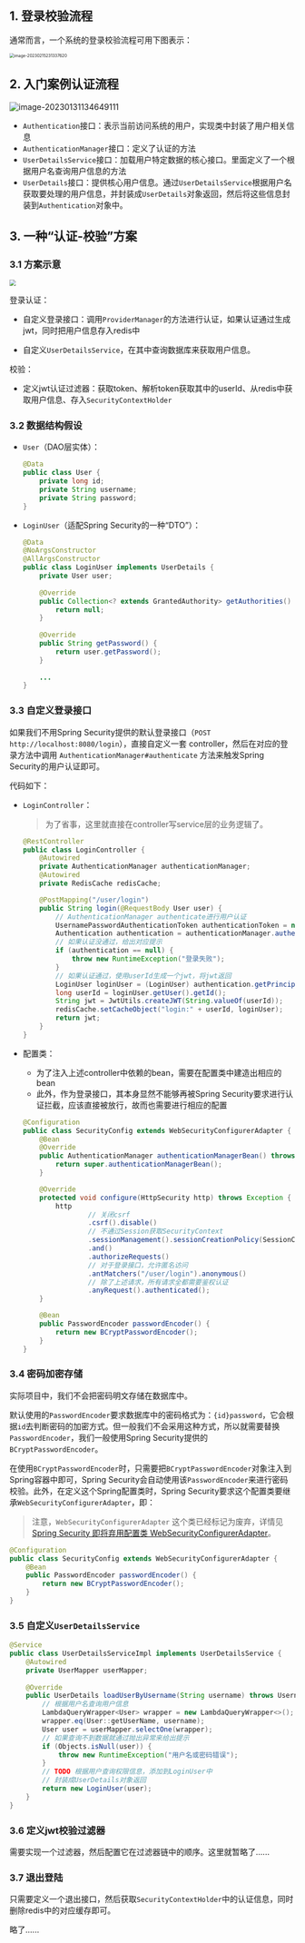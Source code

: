## 1. 登录校验流程

通常而言，一个系统的登录校验流程可用下图表示：

<img src="../../resources/images/notebook/JavaWeb/SpringSecurity/image-20230215231337620.png" alt="image-20230215231337620" style="zoom:50%;" />

## 2. 入门案例认证流程

![image-20230131134649111](../../resources/images/notebook/JavaWeb/SpringSecurity/image-20230131134649111.png)

- `Authentication`接口：表示当前访问系统的用户，实现类中封装了用户相关信息
- `AuthenticationManager`接口：定义了认证的方法
- `UserDetailsService`接口：加载用户特定数据的核心接口。里面定义了一个根据用户名查询用户信息的方法
- `UserDetails`接口：提供核心用户信息。通过`UserDetailsService`根据用户名获取要处理的用户信息，并封装成`UserDetails`对象返回，然后将这些信息封装到`Authentication`对象中。

## 3. 一种“认证-校验”方案

### 3.1 方案示意

<img src="../../resources/images/notebook/JavaWeb/SpringSecurity/一个自定义认证-校验方案.png" style="zoom:67%;" />

登录认证：

- 自定义登录接口：调用`ProviderManager`的方法进行认证，如果认证通过生成jwt，同时把用户信息存入redis中

- 自定义`UserDetailsService`，在其中查询数据库来获取用户信息。


校验：

- 定义jwt认证过滤器：获取token、解析token获取其中的userId、从redis中获取用户信息、存入`SecurityContextHolder`

### 3.2 数据结构假设

- `User`（DAO层实体）：

  ```java
  @Data
  public class User {
      private long id;
      private String username;
      private String password;
  }
  ```

- `LoginUser`（适配Spring Security的一种“DTO”）：

  ```java
  @Data
  @NoArgsConstructor
  @AllArgsConstructor
  public class LoginUser implements UserDetails {
      private User user;
      
      @Override
      public Collection<? extends GrantedAuthority> getAuthorities() {
          return null;
      }
      
      @Override
      public String getPassword() {
          return user.getPassword();
      }
      
      ...
  }
  ```

### 3.3 自定义登录接口

如果我们不用Spring Security提供的默认登录接口（`POST http://localhost:8080/login`），直接自定义一套 controller，然后在对应的登录方法中调用 `AuthenticationManager#authenticate` 方法来触发Spring Security的用户认证即可。

代码如下：

- `LoginController`：

  > 为了省事，这里就直接在controller写service层的业务逻辑了。

  ```java
  @RestController
  public class LoginController {
      @Autowired
      private AuthenticationManager authenticationManager;
      @Autowired
      private RedisCache redisCache;
  
      @PostMapping("/user/login")
      public String login(@RequestBody User user) {
          // AuthenticationManager authenticate进行用户认证
          UsernamePasswordAuthenticationToken authenticationToken = new UsernamePasswordAuthenticationToken(user.getUsername(), user.getPassword());
          Authentication authentication = authenticationManager.authenticate(authenticationToken);
          // 如果认证没通过，给出对应提示
          if (authentication == null) {
              throw new RuntimeException("登录失败");
          }
          // 如果认证通过，使用userId生成一个jwt，将jwt返回
          LoginUser loginUser = (LoginUser) authentication.getPrincipal();
          long userId = loginUser.getUser().getId();
          String jwt = JwtUtils.createJWT(String.valueOf(userId));
          redisCache.setCacheObject("login:" + userId, loginUser);
          return jwt;
      }
  }
  ```

- 配置类：

  - 为了注入上述controller中依赖的bean，需要在配置类中建造出相应的bean
  - 此外，作为登录接口，其本身显然不能够再被Spring Security要求进行认证拦截，应该直接被放行，故而也需要进行相应的配置

  ```java
  @Configuration
  public class SecurityConfig extends WebSecurityConfigurerAdapter {
      @Bean
      @Override
      public AuthenticationManager authenticationManagerBean() throws Exception {
          return super.authenticationManagerBean();
      }
  
      @Override
      protected void configure(HttpSecurity http) throws Exception {
          http
                  // 关闭csrf
                  .csrf().disable()
                  // 不通过Session获取SecurityContext
                  .sessionManagement().sessionCreationPolicy(SessionCreationPolicy.STATELESS)
                  .and()
                  .authorizeRequests()
                  // 对于登录接口，允许匿名访问
                  .antMatchers("/user/login").anonymous()
                  // 除了上述请求，所有请求全都需要鉴权认证
                  .anyRequest().authenticated();
      }
  
      @Bean
      public PasswordEncoder passwordEncoder() {
          return new BCryptPasswordEncoder();
      }
  }
  ```

### 3.4 密码加密存储

实际项目中，我们不会把密码明文存储在数据库中。

默认使用的`PasswordEncoder`要求数据库中的密码格式为：`{id}password`，它会根据`id`去判断密码的加密方式。但一般我们不会采用这种方式，所以就需要替换`PasswordEncoder`，我们一般使用Spring Security提供的`BCryptPasswordEncoder`。

在使用`BCryptPasswordEncoder`时，只需要把`BCryptPasswordEncoder`对象注入到Spring容器中即可，Spring Security会自动使用该`PasswordEncoder`来进行密码校验。此外，在定义这个Spring配置类时，Spring Security要求这个配置类要继承`WebSecurityConfigurerAdapter`，即：

> 注意，`WebSecurityConfigurerAdapter` 这个类已经标记为废弃，详情见 [Spring Security 即将弃用配置类 WebSecurityConfigurerAdapter](https://cloud.tencent.com/developer/article/1972872)。

```java
@Configuration
public class SecurityConfig extends WebSecurityConfigurerAdapter {
    @Bean
    public PasswordEncoder passwordEncoder() {
        return new BCryptPasswordEncoder();
    }
}
```

### 3.5 自定义`UserDetailsService`

```java
@Service
public class UserDetailsServiceImpl implements UserDetailsService {
    @Autowired
    private UserMapper userMapper;
    
    @Override
    public UserDetails loadUserByUsername(String username) throws UsernameNotFoundException {
        // 根据用户名查询用户信息
        LambdaQueryWrapper<User> wrapper = new LambdaQueryWrapper<>();
        wrapper.eq(User::getUserName, username);
        User user = userMapper.selectOne(wrapper);
        // 如果查询不到数据就通过抛出异常来给出提示
        if (Objects.isNull(user)) {
            throw new RuntimeException("用户名或密码错误");
        }
        // TODO 根据用户查询权限信息，添加到LoginUser中
        // 封装成UserDetails对象返回
        return new LoginUser(user);
    }
}
```

### 3.6 定义jwt校验过滤器

需要实现一个过滤器，然后配置它在过滤器链中的顺序。这里就暂略了......

### 3.7 退出登陆

只需要定义一个退出接口，然后获取`SecurityContextHolder`中的认证信息，同时删除redis中的对应缓存即可。

略了......
